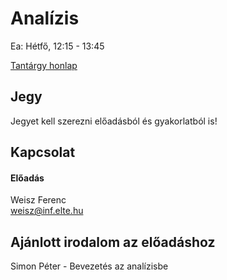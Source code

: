 # Analízis

Ea: Hétfő, 12:15 - 13:45

[Tantárgy honlap](http://numanal.inf.elte.hu/~weisz/)

## Jegy

Jegyet kell szerezni előadásból és gyakorlatból is!

## Kapcsolat

#### Előadás

Weisz Ferenc\
weisz@inf.elte.hu


## Ajánlott irodalom az előadáshoz

Simon Péter - Bevezetés az analízisbe

